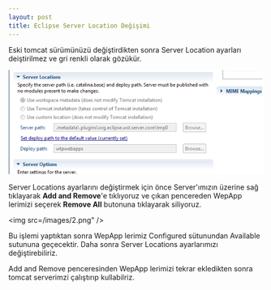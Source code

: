 ```yaml
---
layout: post
title: Eclipse Server Location Değişimi
---
```



Eski tomcat sürümünüzü değiştirdikten sonra Server Location ayarları
deiştirilmez ve gri renkli olarak gözükür. 

<img src="/images/1.png" />

Server Locations ayarlarını değiştirmek için önce Server'ımızın üzerine
sağ tıklayarak <b>Add and Remove</b>'e tıklıyoruz ve çıkan pencereden WepApp lerimizi
seçerek <b>Remove All</b> butonuna tıklayarak siliyoruz.

<img src=/images/2.png" />

Bu işlemi yaptıktan sonra WepApp lerimiz Configured sütunundan Available sutununa geçecektir.
Daha sonra Server Locations ayarlarımızı değiştirebiliriz. 

Add and Remove penceresinden WepApp lerimizi tekrar ekledikten sonra tomcat serverimzi
çalıştırıp kullabilriz.

 
